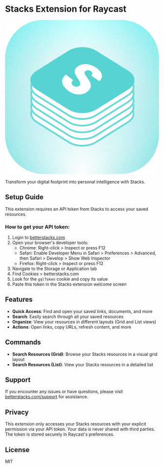 # Stacks Extension for Raycast

![Stacks Logo](media/stacks-logo.png)

Transform your digital footprint into personal intelligence with Stacks.

## Setup Guide

This extension requires an API token from Stacks to access your saved resources.

### How to get your API token:

1. Login to [betterstacks.com](https://betterstacks.com)
2. Open your browser's developer tools:
   - Chrome: Right-click > Inspect or press F12
   - Safari: Enable Developer Menu in Safari > Preferences > Advanced, then Safari > Develop > Show Web Inspector
   - Firefox: Right-click > Inspect or press F12
3. Navigate to the Storage or Application tab
4. Find Cookies > betterstacks.com
5. Look for the `gqlToken` cookie and copy its value
6. Paste this token in the Stacks extension welcome screen

## Features

- **Quick Access**: Find and open your saved links, documents, and more
- **Search**: Easily search through all your saved resources
- **Organize**: View your resources in different layouts (Grid and List views)
- **Actions**: Open links, copy URLs, refresh content, and more

## Commands

- **Search Resources (Grid)**: Browse your Stacks resources in a visual grid layout
- **Search Resources (List)**: View your Stacks resources in a detailed list

## Support

If you encounter any issues or have questions, please visit [betterstacks.com/support](https://betterstacks.com/support) for assistance.

## Privacy

This extension only accesses your Stacks resources with your explicit permission via your API token. Your data is never shared with third parties. The token is stored securely in Raycast's preferences.

## License

MIT
